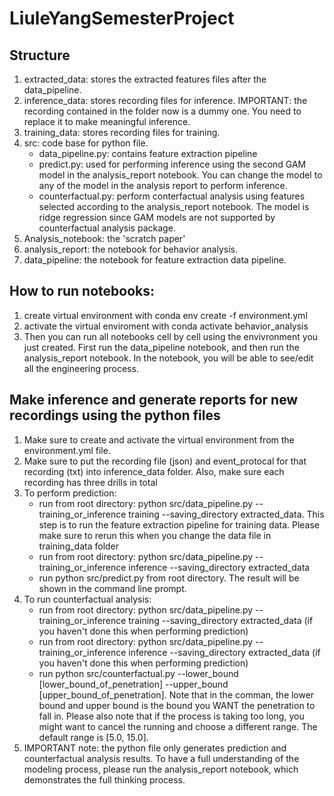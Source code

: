 # LiuleYangSemesterProject



## Structure

1. extracted_data: stores the extracted features files after the data_pipeline.
2. inference_data: stores recording files for inference. IMPORTANT: the recording contained in the folder now is a dummy one. You need to replace it to make meaningful inference.
3. training_data: stores recording files for training.
4. src: code base for python file. 
    - data_pipeline.py: contains feature extraction pipeline
    - predict.py: used for performing inference using the second GAM model in the analysis_report notebook. You can change the model to any of the model in the analysis report to perform inference.
    - counterfactual.py: perform conterfactual analysis using features selected according to the analysis_report notebook. The model is ridge regression since GAM models are not supported by counterfactual analysis package.
5. Analysis_notebook: the 'scratch paper'
6. analysis_report: the notebook for behavior analysis. 
7. data_pipeline: the notebook for feature extraction data pipeline.

## How to run notebooks:
1. create virtual environment with conda env create -f environment.yml
2. activate the virtual enviroment with conda activate behavior_analysis
3. Then you can run all notebooks cell by cell using the envivronment you just created. First run the data_pipeline notebook, and then run the analysis_report notebook. In the notebook, you will be able to see/edit all the engineering process.

## Make inference and generate reports for new recordings using the python files
1. Make sure to create and activate the virtual environment from the environment.yml file.
2. Make sure to put the recording file (json) and event_protocal for that recording (txt) into inference_data folder. Also, make sure each recording has three drills in total
3. To perform prediction:
    - run from root directory: python src/data_pipeline.py --training_or_inference training --saving_directory extracted_data. This step is to run the feature extraction pipeline for training data. Please make sure to rerun this when you change the data file in training_data folder
    - run from root directory: python src/data_pipeline.py --training_or_inference inference --saving_directory extracted_data
    - run python src/predict.py from root directory. The result will be shown in the command line prompt.
4. To run counterfactual analysis:
    - run from root directory: python src/data_pipeline.py --training_or_inference training --saving_directory extracted_data (if you haven't done this when performing prediction)
    - run from root directory: python src/data_pipeline.py --training_or_inference inference --saving_directory extracted_data (if you haven't done this when performing prediction)
    - run python src/counterfactual.py --lower_bound [lower_bound_of_penetration] --upper_bound [upper_bound_of_penetration]. Note that in the comman, the lower bound and upper bound is the bound you WANT the penetration to fall in. Please also note that if the process is taking too long, you might want to cancel the running and choose a different range. The default range is [5.0, 15.0].
5. IMPORTANT note: the python file only generates prediction and counterfactual analysis results. To have a full understanding of the modeling process, please run the analysis_report notebook, which demonstrates the full thinking process.
